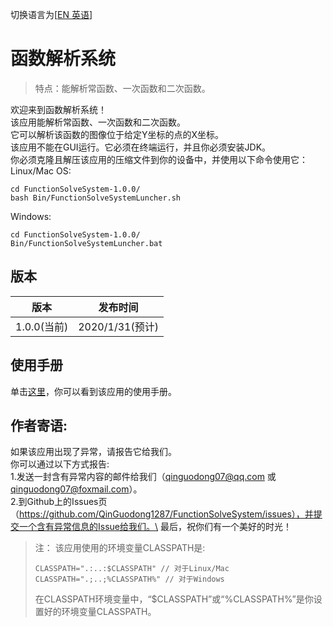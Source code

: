 切换语言为\[[EN 英语](README.md)\]
# 函数解析系统

> 特点：能解析常函数、一次函数和二次函数。

欢迎来到函数解析系统！\
该应用能解析常函数、一次函数和二次函数。\
它可以解析该函数的图像位于给定Y坐标的点的X坐标。\
该应用不能在GUI运行。它必须在终端运行，并且你必须安装JDK。\
你必须克隆且解压该应用的压缩文件到你的设备中，并使用以下命令使用它：\
Linux/Mac OS:
```
cd FunctionSolveSystem-1.0.0/
bash Bin/FunctionSolveSystemLuncher.sh
```
Windows:
```
cd FunctionSolveSystem-1.0.0/
Bin/FunctionSolveSystemLuncher.bat
```

## 版本
|版本|发布时间|
|-------|------------|
|1.0.0(当前)|2020/1/31(预计)|

## 使用手册
单击[这里](Doc/Using-manual.md)，你可以看到该应用的使用手册。

## 作者寄语:
如果该应用出现了异常，请报告它给我们。\
你可以通过以下方式报告:\
1.发送一封含有异常内容的邮件给我们（qinguodong07@qq.com 或 qinguodong07@foxmail.com）。\
2.到Github上的Issues页（https://github.com/QinGuodong1287/FunctionSolveSystem/issues），并提交一个含有异常信息的Issue给我们。\
最后，祝你们有一个美好的时光！

> 注：
> 该应用使用的环境变量CLASSPATH是:
> ```
> CLASSPATH=".:..:$CLASSPATH" // 对于Linux/Mac
> CLASSPATH=".;..;%CLASSPATH%" // 对于Windows
> ```
> 在CLASSPATH环境变量中，“$CLASSPATH”或“%CLASSPATH%”是你设置好的环境变量CLASSPATH。
